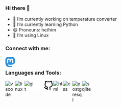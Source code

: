 ### Hi there 👋
- 🔭 I’m currently working on temperature converter
- 🌱 I’m currently learning Python
- 😄 Pronouns: he/him
- 🐧 I’m using Linux

### Connect with me:

[<img align="left" alt="erase | Mastodon" width="30px" src="./img/mastodon-icon.svg"
/>][Mastodon]

<br/>

### Languages and Tools:

<img align="left" alt="vscode" width="30px" src="https://cdn.jsdelivr.net/gh/devicons/devicon/icons/vscode/vscode-original.svg"/>
<img align="left" alt="linux" width="30px" src="https://cdn.jsdelivr.net/gh/devicons/devicon/icons/linux/linux-original.svg"/>
<img align="left" alt="git" width="30px" src="https://cdn.jsdelivr.net/gh/devicons/devicon/icons/git/git-original.svg"/>
<img align="left" alt="github" width="30px" src="./img/github-dark.svg#gh-dark-mode-only"/>
<img align="left" alt="github" width="30px" src="./img/github-light.svg#gh-light-mode-only"/>
<img align="left" alt="html" width="30px" src="https://cdn.jsdelivr.net/gh/devicons/devicon/icons/html5/html5-plain.svg"/>
<img align="left" alt="css" width="30px" src="https://cdn.jsdelivr.net/gh/devicons/devicon/icons/css3/css3-plain.svg"/>
<img align="left" alt="postgresql" width="30px" src="https://cdn.jsdelivr.net/gh/devicons/devicon/icons/postgresql/postgresql-original.svg"/>
<img align="left" alt="sqlite" width="30px" src="https://cdn.jsdelivr.net/gh/devicons/devicon/icons/sqlite/sqlite-original.svg"/>

[Mastodon]: https://chaos.social/@erase
